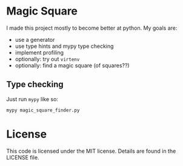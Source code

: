 # Magic Square

I made this project mostly to become better at python. My goals are:

* use a generator
* use type hints and mypy type checking
* implement profiling
* optionally: try out `virtenv`
* optionally: find a magic square (of squares??)

## Type checking

Just run `mypy` like so:

```
mypy magic_square_finder.py
```

# License

This code is licensed under the MIT license. Details are found in the LICENSE
file.
